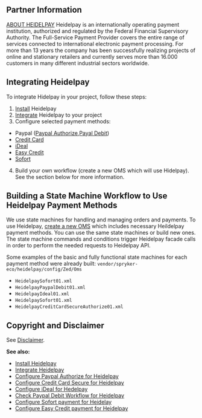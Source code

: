 ## Partner Information

[ABOUT HEIDELPAY](https://www.heidelpay.de/) 
Heidelpay is an internationally operating payment institution, authorized and regulated by the Federal Financial Supervisory Authority. The Full-Service Payment Provider covers the entire range of services connected to international electronic payment processing. For more than 13 years the company has been successfully realizing projects of online and stationary retailers and currently serves more than 16.000 customers in many different industrial sectors worldwide. 

## Integrating Heidelpay

To integrate Hidelpay in your project, follow these steps:

1. [Install](v1_0/heidelpay-installation.htm) Heidelpay
2. [Integrate](v1_0/heidelpay-integration.htm) Heidelpay to your project
3. Configure selected payment methods:

  - Paypal ([Paypal Authorize](v1_0/heidelpay-authorize.htm),[Payal Debit](v1_0/heidelpay-paypal-debit.htm))
  - [Credit Card](v1_0/heidelpay-credit-card.htm)
  - [iDeal](v1_0/heidelpay-ideal.htm)
  - [Easy Credit](v1_0/heidelpay-easy-credit.htm)
  - [Sofort](v1_0/heidelpay-sofort.htm)

4. Build your own workflow (create a new OMS which will use Hidelpay). See the section below for more information.

## Building a State Machine Workflow to Use Heidelpay Payment Methods

We use state machines for handling and managing orders and payments.
To use Heidelpay, [create a new OMS](http://documentation.spryker.com/tutorials/introduction/oms-state-machine.htm) which includes necessary Heildelpay payment methods. You can use the same state machines or build new ones. The state machine commands and conditions trigger Heidelpay facade calls in order to perform the needed requests to Heidelpay API.

Some examples of the basic and fully functional state machines for each payment method were already built: `vendor/spryker-eco/heidelpay/config/Zed/Oms`

* `HeidelpaySofort01.xml`
* `HeidelpayPaypalDebit01.xml`
* `HeidelpayIdeal01.xml`
* `HeidelpaySofort01.xml`
* `HeidelpayCreditCardSecureAuthorize01.xml`

## Copyright and Disclaimer

See [Disclaimer](https://github.com/spryker/spryker-documentation).

<b>See also:</b>

* [Install Heidelpay](v1_0/heidelpay-installation.htm)
* [Integrate Heidelpay](v1_0/heidelpay-integration.htm)
* [Configure Paypal Authorize for Heidelpay](v1_0/heidelpay-authorize.htm)
* [Configure Credit Card Secure for Heidelpay](v1_0/heidelpay-credit-card.htm)
* [Configure iDeal for Hedelpay](v1_0/heidelpay-ideal.htm)
* [Check Paypal Debit Workflow for Heidelpay](v1_0/heidelpay-paypal-debit.htm)
* [Configure Sofort payment for Heidelay](v1_0/heidelpay-sofort.htm)
* [Configure Easy Credit payment for Heidelpay](v1_0/heidelpay-easy-credit.htm)
